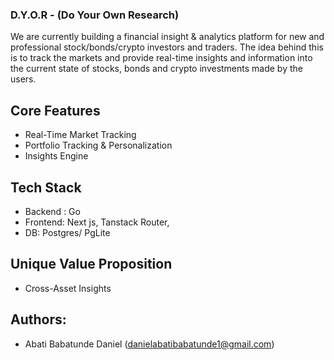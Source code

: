 
### D.Y.O.R - (Do Your Own Research)

We are currently building a financial insight & analytics platform for new and professional stock/bonds/crypto investors and traders. The idea behind this is to track the markets and provide real-time insights and information into the current state of stocks, bonds and crypto investments made by the users.

## Core Features
- Real-Time Market Tracking
- Portfolio Tracking & Personalization
- Insights Engine

## Tech Stack
- Backend : Go
- Frontend: Next js, Tanstack Router, 
- DB: Postgres/ PgLite

## Unique Value Proposition
- Cross-Asset Insights

## Authors: 
- Abati Babatunde Daniel (danielabatibabatunde1@gmail.com)

